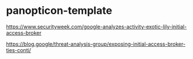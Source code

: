 # panopticon-template

https://www.securityweek.com/google-analyzes-activity-exotic-lily-initial-access-broker

https://blog.google/threat-analysis-group/exposing-initial-access-broker-ties-conti/

